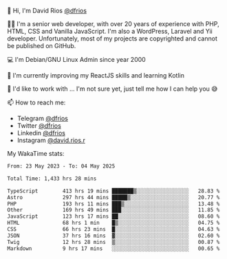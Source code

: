 👋 Hi, I'm David Rios [@dfrios](https://github.com/dfrios)

👨‍💻 I'm a senior web developer, with over 20 years of experience with PHP, HTML, CSS and Vanilla JavaScript. I'm also a WordPress, Laravel and Yii developer. Unfortunately, most of my projects are copyrighted and cannot be published on GitHub.

💻 I'm Debian/GNU Linux Admin since year 2000

🌱 I'm currently improving my ReactJS skills and learning Kotlin

💞️ I'd like to work with ... I'm not sure yet, just tell me how I can help you 😅


📫 How to reach me:
* Telegram [@dfrios](https://t.me/dfrios)
* Twitter [@dfrios](https://twitter.com/dfrios)
* Linkedin [@dfrios](https://linkedin.com/in/dfrios)
* Instagram [@david.rios.r](https://instagram.com/david.rios.r)



My WakaTime stats:
<!--START_SECTION:waka-->

```txt
From: 23 May 2023 - To: 04 May 2025

Total Time: 1,433 hrs 28 mins

TypeScript        413 hrs 19 mins ███████▒░░░░░░░░░░░░░░░░░   28.83 %
Astro             297 hrs 44 mins █████▒░░░░░░░░░░░░░░░░░░░   20.77 %
PHP               193 hrs 11 mins ███▒░░░░░░░░░░░░░░░░░░░░░   13.48 %
Other             169 hrs 49 mins ███░░░░░░░░░░░░░░░░░░░░░░   11.85 %
JavaScript        123 hrs 17 mins ██░░░░░░░░░░░░░░░░░░░░░░░   08.60 %
HTML              68 hrs 1 min    █▒░░░░░░░░░░░░░░░░░░░░░░░   04.75 %
CSS               66 hrs 23 mins  █░░░░░░░░░░░░░░░░░░░░░░░░   04.63 %
JSON              37 hrs 16 mins  ▓░░░░░░░░░░░░░░░░░░░░░░░░   02.60 %
Twig              12 hrs 28 mins  ▒░░░░░░░░░░░░░░░░░░░░░░░░   00.87 %
Markdown          9 hrs 17 mins   ░░░░░░░░░░░░░░░░░░░░░░░░░   00.65 %
```

<!--END_SECTION:waka-->
